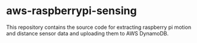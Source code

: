 # aws-raspberrypi-sensing
This repository contains the source code for extracting raspberry pi motion and distance sensor data and uploading them to AWS DynamoDB.
